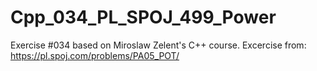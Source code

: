 # Cpp_034_PL_SPOJ_499_Power
Exercise #034 based on Miroslaw Zelent's C++ course.
Excercise from: https://pl.spoj.com/problems/PA05_POT/
